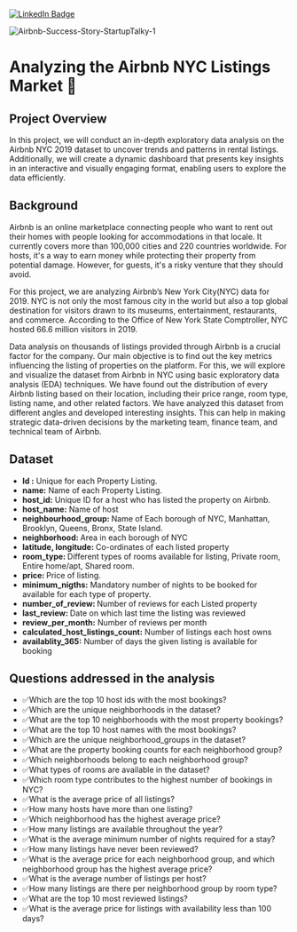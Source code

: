 <div id="badges">
  <a href="https://www.linkedin.com/in/kshitija-chilbule-b98515309/">
    <img src="https://img.shields.io/badge/LinkedIn-blue?style=for-the-badge&logo=linkedin&logoColor=white" alt="LinkedIn Badge"/>
  </a>
</div>

![Airbnb-Success-Story-StartupTalky-1](https://github.com/user-attachments/assets/b1b71a0a-e585-45dc-ab27-6effa04d74bc)

# Analyzing the Airbnb NYC Listings Market 🏨

## Project Overview 
In this project, we will conduct an in-depth exploratory data analysis on the Airbnb NYC 2019 dataset to uncover trends and patterns in rental listings. Additionally, we will create a dynamic dashboard that presents key insights in an interactive and visually engaging format, enabling users to explore the data efficiently.

## Background 
Airbnb is an online marketplace connecting people who want to rent out their homes with people looking for accommodations in that locale. It currently covers more than 100,000 cities and 220 countries worldwide. For hosts, it's a way to earn money while protecting their property from potential damage. However, for guests, it's a risky venture that they should avoid.

For this project, we are analyzing Airbnb’s New York City(NYC) data for 2019. NYC is not only the most famous city in the world but also a top global destination for visitors drawn to its museums, entertainment, restaurants, and commerce. According to the Office of New York State Comptroller, NYC hosted 66.6 million visitors in 2019.

Data analysis on thousands of listings provided through Airbnb is a crucial factor for the company. Our main objective is to find out the key metrics influencing the listing of properties on the platform. For this, we will explore and visualize the dataset from Airbnb in NYC using basic exploratory data analysis (EDA) techniques. We have found out the distribution of every Airbnb listing based on their location, including their price range, room type, listing name, and other related factors. We have analyzed this dataset from different angles and developed interesting insights. This can help in making strategic data-driven decisions by the marketing team, finance team, and technical team of Airbnb.

## Dataset
<ul>
<li><b>Id :</b> Unique for each Property Listing.</li>

<li><b>name:</b> Name of each Property Listing.</li>

<li><b>host_id:</b> Unique ID for a host who has listed the property on Airbnb.</li>

<li><b>host_name:</b> Name of host</li>

<li><b>neighbourhood_group: </b> Name of Each borough of NYC, Manhattan, Brooklyn, Queens, Bronx, State Island.</li>

<li><b>neighborhood: </b> Area in each borough of NYC</li>

<li><b>latitude, longitude: </b> Co-ordinates of each listed property</li>

<li><b>room_type: </b> Different types of rooms available for listing, Private room, Entire home/apt, Shared room.</li>

<li><b>price: </b> Price of listing.</li>

<li><b>minimum_nigths:</b> Mandatory number of nights to be booked for available for each type of property.</li>

<li><b>number_of_review: </b> Number of reviews for each Listed property</li>

<li><b>last_review: </b> Date on which last time the listing was reviewed</li>

<li><b>review_per_month:</b>  Number of reviews per month</li>

<li><b>calculated_host_listings_count:</b> Number of listings each host owns</li>

<li><b>availablity_365:</b> Number of days the given listing is available for booking</li>

</ul>

## Questions addressed in the analysis
<ul>
  <li>✅Which are the top 10 host ids with the most bookings?</li>
  <li>✅Which are the unique neighborhoods in the dataset?</li>
  <li>✅What are the top 10 neighborhoods with the most property bookings?</li>
  <li>✅What are the top 10 host names with the most bookings?</li>
  <li>✅Which are the unique neighborhood_groups in the dataset?</li>
  <li>✅What are the property booking counts for each neighborhood group?</li>
  <li>✅Which neighborhoods belong to each neighborhood group?</li>
  <li>✅What types of rooms are available in the dataset?</li>
  <li>✅Which room type contributes to the highest number of bookings in NYC?</li>
  <li>✅What is the average price of all listings?</li>
  <li>✅How many hosts have more than one listing?</li>
  <li>✅Which neighborhood has the highest average price?</li>
  <li>✅How many listings are available throughout the year?</li>
  <li>✅What is the average minimum number of nights required for a stay?</li>
  <li>✅How many listings have never been reviewed?</li>
  <li>✅What is the average price for each neighborhood group, and which neighborhood group has the highest average price?</li>
  <li>✅What is the average number of listings per host?</li>
  <li>✅How many listings are there per neighborhood group by room type?</li>
  <li>✅What are the top 10 most reviewed listings?</li>
  <li>✅What is the average price for listings with availability less than 100 days?</li>
</ul>
